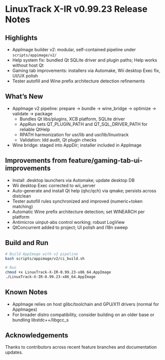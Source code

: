 # LinuxTrack X-IR v0.99.23 Release Notes

## Highlights
- AppImage builder v2: modular, self-contained pipeline under `scripts/appimage/v2/`
- Help system fix: bundled Qt SQLite driver and plugin paths; Help works without host Qt
- Gaming tab improvements: installers via Automake, Wii desktop Exec fix, UI/UX polish
- Tester autofill and Wine prefix architecture detection refinements

## What’s New
- AppImage v2 pipeline: prepare → bundle → wine_bridge → optimize → validate → package
  - Bundles Qt libs/plugins, XCB platform, SQLite driver
  - AppRun sets QT_PLUGIN_PATH and QT_SQL_DRIVER_PATH for reliable QtHelp
  - RPATH harmonization for usr/lib and usr/lib/linuxtrack
  - Validation: ldd audit, Qt plugin checks
- Wine bridge: staged into AppDir; installer included in AppImage

## Improvements from feature/gaming-tab-ui-improvements
- Install .desktop launchers via Automake; update desktop DB
- Wii desktop Exec corrected to wii_server
- Auto-generate and install Qt help (qhc/qch) via qmake; persists across distclean
- Tester autofill rules synchronized and improved (numeric+token matching)
- Automatic Wine prefix architecture detection; set WINEARCH per platform
- Antimicrox uinput-abs control working; robust LogView
- QtConcurrent added to project; UI polish and i18n sweep

## Build and Run
```bash
# Build AppImage with v2 pipeline
bash scripts/appimage/v2/ci_build.sh

# Run
chmod +x LinuxTrack-X-IR-0.99.23-x86_64.AppImage
./LinuxTrack-X-IR-0.99.23-x86_64.AppImage
```

## Known Notes
- AppImage relies on host glibc/toolchain and GPU/X11 drivers (normal for AppImages)
- For broader distro compatibility, consider building on an older base or bundling libstdc++/libgcc_s

## Acknowledgements
Thanks to contributors across recent feature branches and documentation updates.

